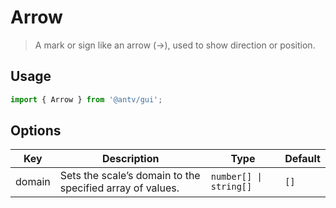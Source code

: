 # Arrow

> A mark or sign like an arrow (→), used to show direction or position.

## Usage

```ts
import { Arrow } from '@antv/gui';
```

## Options

| Key | Description | Type | Default|  
| ----| ----------- | -----| -------|
| domain | Sets the scale’s domain to the specified array of values. | <code>number[] &#124; string[]</code> | `[]` |
